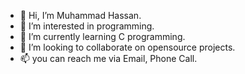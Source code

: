- 👋 Hi, I’m Muhammad Hassan.
- 👀 I’m interested in programming.
- 🌱 I’m currently learning C programming.
- 💞️ I’m looking to collaborate on opensource projects.
- 📫 you can reach me via Email, Phone Call.

<!---
imhn6236/imhn6236 is a ✨ special ✨ repository because its `README.md` (this file) appears on your GitHub profile.
You can click the Preview link to take a look at your changes.
--->
